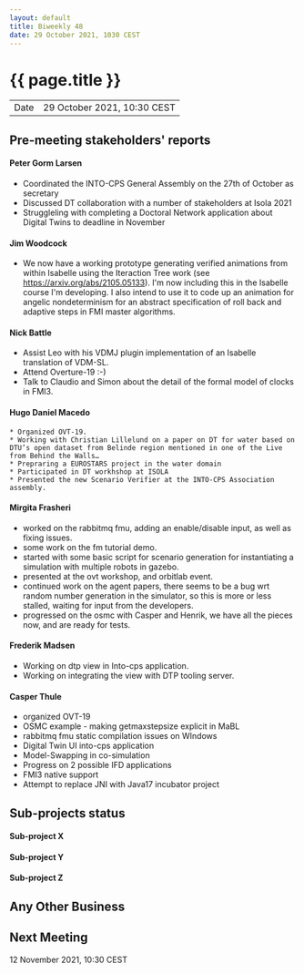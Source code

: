```yaml
---
layout: default
title: Biweekly 48
date: 29 October 2021, 1030 CEST
---
```


<script src="https://code.jquery.com/jquery-1.11.1.min.js">
</script>
<script src="/javascripts/edit.js"></script>
<script>setEditButonNm();</script>

# {{ page.title }}

|||
|---|---|
| Date | 29 October 2021, 10:30 CEST |


## Pre-meeting stakeholders' reports

<!-- Please keep in mind that the minutes are publicly available.-->

#### Peter Gorm Larsen
* Coordinated the INTO-CPS General Assembly on the 27th of October as secretary
* Discussed DT collaboration with a number of stakeholders at Isola 2021
* Struggleling with completing a Doctoral Network application about Digital Twins to deadline in November

#### Jim Woodcock
* We now have a working prototype generating verified animations from within Isabelle using the Iteraction Tree work (see https://arxiv.org/abs/2105.05133). I'm now including this in the Isabelle course I'm developing. I also intend to use it to code up an animation for angelic nondeterminism for an abstract specification of roll back and adaptive steps in FMI master algorithms.

#### Nick Battle
* Assist Leo with his VDMJ plugin implementation of an Isabelle translation of VDM-SL.
* Attend Overture-19 :-)
* Talk to Claudio and Simon about the detail of the formal model of clocks in FMI3.


#### Hugo Daniel Macedo
    * Organized OVT-19.
    * Working with Christian Lillelund on a paper on DT for water based on DTU’s open dataset from Belinde region mentioned in one of the Live from Behind the Walls…
    * Prepraring a EUROSTARS project in the water domain
    * Participated in DT workhshop at ISOLA
    * Presented the new Scenario Verifier at the INTO-CPS Association assembly.
    
#### Mirgita Frasheri
* worked on the rabbitmq fmu, adding an enable/disable input, as well as fixing issues.
* some work on the fm tutorial demo.
* started with some basic script for scenario generation for instantiating a simulation with multiple robots in gazebo.
* presented at the ovt workshop, and orbitlab event.
* continued work on the agent papers, there seems to be a bug wrt random number generation in the simulator, so this is more or less stalled, waiting for input from the developers.
* progressed on the osmc with Casper and Henrik, we have all the pieces now, and are ready for tests.

#### Frederik Madsen
* Working on dtp view in Into-cps application.
* Working on integrating the view with DTP tooling server.

#### Casper Thule
* organized OVT-19
* OSMC example - making getmaxstepsize explicit in MaBL
* rabbitmq fmu static compilation issues on WIndows
* Digital Twin UI into-cps application
* Model-Swapping in co-simulation
* Progress on 2 possible IFD applications
* FMI3 native support
* Attempt to replace JNI with Java17 incubator project 

## Sub-projects status


#### Sub-project X

#### Sub-project Y

#### Sub-project Z

##  Any Other Business

Next Meeting
------------

12 November 2021, 10:30 CEST


<div id="edit_page_div"></div>
